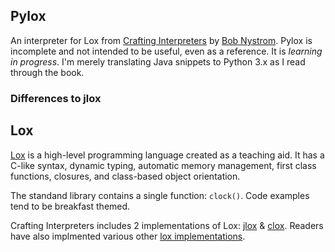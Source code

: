 ## Pylox

An interpreter for Lox from [Crafting Interpreters] by [Bob Nystrom].
Pylox is incomplete and not intended to be useful, even as a reference.
It is *learning in progress*. I'm merely translating Java snippets to Python
3.x as I read through the book.

### Differences to jlox

## Lox

[Lox] is a high-level programming language created as a teaching aid.
It has a C-like syntax, dynamic typing, automatic memory management, first
class functions, closures, and class-based object orientation.

The standand library contains a single function: `clock()`. Code examples
tend to be breakfast themed.

Crafting Interpreters includes 2 implementations of Lox: [jlox] & [clox].
Readers have also implmented various other [lox implementations].

[bob nystrom]: http://stuffwithstuff.com/
[clox]: https://github.com/munificent/craftinginterpreters/tree/master/c
[crafting interpreters]: http://craftinginterpreters.com/
[jlox]: https://github.com/munificent/craftinginterpreters/tree/master/java/com/craftinginterpreters
[lox]: http://craftinginterpreters.com/the-lox-language.html
[lox implementations]: https://github.com/munificent/craftinginterpreters/wiki/Lox-implementations
